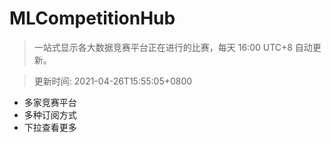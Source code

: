 # MLCompetitionHub

> 一站式显示各大数据竞赛平台正在进行的比赛，每天 16:00 UTC+8 自动更新。
  
> 更新时间: 2021-04-26T15:55:05+0800 

* 多家竞赛平台
* 多种订阅方式
* 下拉查看更多